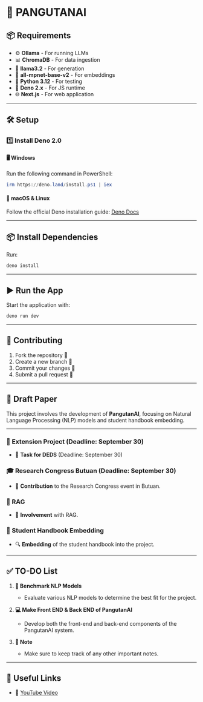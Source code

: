 # 🤖 PANGUTANAI

## 📦 Requirements
- ⚙️ **Ollama** - For running LLMs
- 📊 **ChromaDB** - For data ingestion
- 🔮 **llama3.2** - For generation
- 🧠 **all-mpnet-base-v2** - For embeddings
- 🐍 **Python 3.12** - For testing
- 🦕 **Deno 2.x** - For JS runtime
- 🌐 **Next.js** - For web application


---

## 🛠️ Setup

### 1️⃣ Install **Deno 2.0**
#### 🖥️ Windows
Run the following command in PowerShell:
```powershell
irm https://deno.land/install.ps1 | iex
```

#### 🐧 macOS & Linux
Follow the official Deno installation guide: [Deno Docs](https://docs.deno.com/runtime/getting_started/installation/)

---

## 📦 Install Dependencies
Run:
```sh
deno install
```

---

## ▶️ Run the App
Start the application with:
```sh
deno run dev
```

---

## 🤝 Contributing
1. Fork the repository 🍴
2. Create a new branch 🌱
3. Commit your changes 📌
4. Submit a pull request 🔄

---

## 📄 Draft Paper
This project involves the development of **PangutanAI**, focusing on Natural Language Processing (NLP) models and student handbook embedding.

---

### 📅 Extension Project (Deadline: September 30)
- 🔧 **Task for DEDS** (Deadline: September 30)

### 🎓 Research Congress Butuan (Deadline: September 30)
- 📢 **Contribution** to the Research Congress event in Butuan.

### 🔗 RAG
- 🤝 **Involvement** with RAG.

### 📘 Student Handbook Embedding
- 🔍 **Embedding** of the student handbook into the project.

---

## ✅ TO-DO List

1. **🚀 Benchmark NLP Models**  
   - Evaluate various NLP models to determine the best fit for the project.

2. **💻 Make Front END & Back END of PangutanAI**  
   - Develop both the front-end and back-end components of the PangutanAI system.

3. **📝 Note**  
   - Make sure to keep track of any other important notes.

---

## 🔗 Useful Links

- 🎥 [YouTube Video](https://youtu.be/klTvEwg3oJ4)
